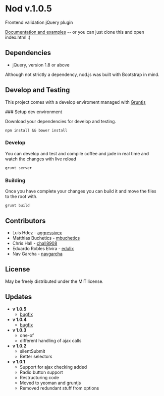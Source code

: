 Nod v.1.0.5
===========

Frontend validation jQuery plugin

[Documentation and examples](http://casperin.github.com/nod "nod") -- or you can
just clone this and open index.html :)


Dependencies
------------

* jQuery, version 1.8 or above

Although not strictly a dependency, nod.js was built with Bootstrap in mind.

Develop and Testing
-------------------

This project comes with a develop enviroment managed with
[Gruntjs](http://gruntjs.com)

### Setup dev environment

Download your dependencies for develop and testing.

    npm install && bower install

### Develop

You can develop and test and compile coffee and jade in real time and watch the
changes with live reload

    grunt server

### Building

Once you have complete your changes you can build it and move the files to the
root with.

    grunt build


Contributors
------------

* Luis Hdez - [aggressivex](https://github.com/aggressivex)
* Matthias Buchetics - [mbuchetics](https://github.com/mbuchetics)
* Chris Hall - [chall8908](https://github.com/chall8908)
* Eduardo Robles Elvira - [edulix](https://github.com/edulix)
* Nav Garcha - [navgarcha](https://github.com/navgarcha)


License
-------

May be freely distributed under the MIT license.


Updates
-------

* **v 1.0.5**
  * [bugfix](https://github.com/casperin/nod/issues/39)
* **v 1.0.4**
  * [bugfix](https://github.com/casperin/nod/pull/37)
* **v 1.0.3**
  * one-of
  * different handling of ajax calls
* **v 1.0.2**
  * silentSubmit
  * Better selectors
* **v 1.0.1**
  * Support for ajax checking added
  * Radio button support
  * Restructuring code
  * Moved to yeoman and gruntjs
  * Removed redundant stuff from options
